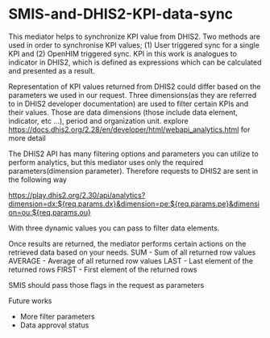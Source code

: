# SMIS-and-DHIS2-KPI-data-sync

This mediator helps to synchronize KPI value from DHIS2. Two methods are used in order to synchronise KPI values; (1) User triggered sync for a single KPI and (2) OpenHIM triggered sync. KPI in this work is analogues to indicator in DHIS2, which is defined as expressions which can be calculated and presented as a result.

Representation of KPI values returned from DHIS2 could differ based on the parameters we used in our request. Three dimensions(as they are referred to in DHIS2 developer documentation) are used to filter certain KPIs and their values. Those are data dimensions (those include data element, indicator, etc …), period and organization unit. 
explore https://docs.dhis2.org/2.28/en/developer/html/webapi_analytics.html for more detail

The DHIS2 API has many filtering options and parameters you can utilize to perform analytics, but this mediator uses only the required parameters(dimension parameter). Therefore requests to DHIS2 are sent in the following way

https://play.dhis2.org/2.30/api/analytics?dimension=dx:${req.params.dx}&dimension=pe:${req.params.pe}&dimension=ou:${req.params.ou}

With three dynamic values you can pass to filter data elements.

Once results are returned, the mediator performs certain actions on the retrieved data based on your needs.
SUM - Sum of all returned row values
AVERAGE  - Average of all returned row values
LAST  - Last element of the returned rows
FIRST  - First element of the returned rows

SMIS should pass those flags in the request as parameters




Future works
- More filter parameters
- Data approval status
